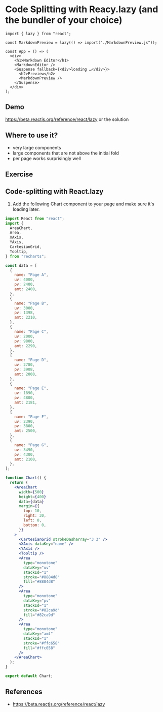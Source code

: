 # Code Splitting with Reacy.lazy (and the bundler of your choice)

```tsx
import { lazy } from "react";

const MarkdownPreview = lazy(() => import("./MarkdownPreview.js"));

const App = () => (
  <div>
    <h1>Markdown Editor</h1>
    <MarkdownEditor />
    <Suspense fallback={<div>loading …</div>}>
      <h2>Preview</h2>
      <MarkdownPreview />
    </Suspense>
  </div>
);
```

## Demo

https://beta.reactjs.org/reference/react/lazy
or the solution

## Where to use it?

- very large components
- large components that are not above the initial fold
- per page works surprisingly well

## Exercise

## Code-splitting with React.lazy

1. Add the following Chart component to your page and make sure it's loading later.

```jsx
import React from "react";
import {
  AreaChart,
  Area,
  XAxis,
  YAxis,
  CartesianGrid,
  Tooltip,
} from "recharts";

const data = [
  {
    name: "Page A",
    uv: 4000,
    pv: 2400,
    amt: 2400,
  },
  {
    name: "Page B",
    uv: 3000,
    pv: 1398,
    amt: 2210,
  },
  {
    name: "Page C",
    uv: 2000,
    pv: 9800,
    amt: 2290,
  },
  {
    name: "Page D",
    uv: 2780,
    pv: 3908,
    amt: 2000,
  },
  {
    name: "Page E",
    uv: 1890,
    pv: 4800,
    amt: 2181,
  },
  {
    name: "Page F",
    uv: 2390,
    pv: 3800,
    amt: 2500,
  },
  {
    name: "Page G",
    uv: 3490,
    pv: 4300,
    amt: 2100,
  },
];

function Chart() {
  return (
    <AreaChart
      width={500}
      height={400}
      data={data}
      margin={{
        top: 10,
        right: 30,
        left: 0,
        bottom: 0,
      }}
    >
      <CartesianGrid strokeDasharray="3 3" />
      <XAxis dataKey="name" />
      <YAxis />
      <Tooltip />
      <Area
        type="monotone"
        dataKey="uv"
        stackId="1"
        stroke="#8884d8"
        fill="#8884d8"
      />
      <Area
        type="monotone"
        dataKey="pv"
        stackId="1"
        stroke="#82ca9d"
        fill="#82ca9d"
      />
      <Area
        type="monotone"
        dataKey="amt"
        stackId="1"
        stroke="#ffc658"
        fill="#ffc658"
      />
    </AreaChart>
  );
}

export default Chart;
```

## References

- https://beta.reactjs.org/reference/react/lazy

